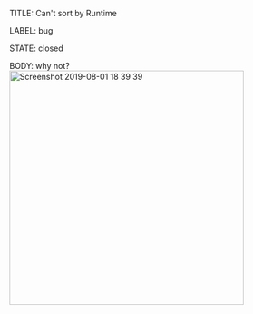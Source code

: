 TITLE:
Can't sort by Runtime

LABEL:
bug

STATE:
closed

BODY:
why not?
<img width="413" alt="Screenshot 2019-08-01 18 39 39" src="https://user-images.githubusercontent.com/23068/62338008-ba444180-b48b-11e9-87e1-43fa82088a28.png">


